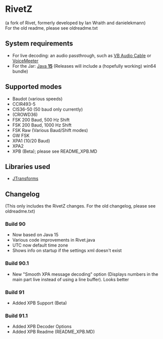 # RivetZ
(a fork of Rivet, formerly developed by Ian Wraith and danielekmann)  
For the old readme, please see oldreadme.txt
## System requirements  
- For live decoding: an audio passthrough, such as [VB Audio Cable](https://vb-audio.com/Cable/) or [VoiceMeeter](https://vb-audio.com/Voicemeeter/)
- For the Jar: [Java **15**](https://www.oracle.com/de/java/technologies/javase-jdk15-downloads.html) (Releases will include a (hopefully working) win64 bundle)
## Supported modes
- Baudot (various speeds)
- CCIR493-5
- CIS36-50 (50 baud only currently)
- (CROWD36)  
- FSK 200 Baud, 500 Hz Shift
- FSK 200 Baud, 1000 Hz Shift
- FSK Raw (Various Baud/Shift modes)
- GW FSK
- XPA1 (10/20 Baud)
- XPA2
- XPB (Beta); please see README_XPB.MD
## Libraries used
- [JTransforms](http://sites.google.com/site/piotrwendykier/software/jtransforms)
## Changelog
(This only includes the RivetZ changes. For the old changelog, please see oldreadme.txt)
### Build 90
- Now based on Java 15
- Various code improvements in Rivet.java 
- UTC now default time zone
- Shows info on startup if the settings xml doesn't exist
### Build 90.1
- New "Smooth XPA message decoding" option (Displays numbers in the main part live instead of using a line buffer). Looks better
### Build 91
- Added XPB Support (Beta)
### Build 91.1   
- Added XPB Decoder Options
- Added XPB Readme (README_XPB.MD)
